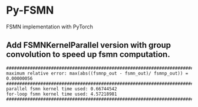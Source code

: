 # Py-FSMN
FSMN implementation with PyTorch

## Add FSMNKernelParallel version with group convolution to speed up fsmn computation.
```plain
################################################################################
maximum relative error: max(abs((fsmnp_out - fsmn_out)/ fsmnp_out)) = 0.00000056
################################################################################
parallel fsmn kernel time used: 0.66744542
for-loop fsmn kernel time used: 4.57218981
################################################################################
```
